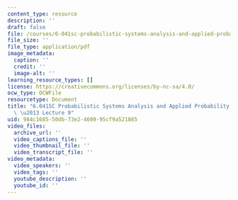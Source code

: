 ```yaml
---
content_type: resource
description: ''
draft: false
file: /courses/6-041sc-probabilistic-systems-analysis-and-applied-probability-fall-2013/984c168550db73e2460995cf9a521865_MIT6_041SCF13_lec09_300k.mp4.pdf
file_size: ''
file_type: application/pdf
image_metadata:
  caption: ''
  credit: ''
  image-alt: ''
learning_resource_types: []
license: https://creativecommons.org/licenses/by-nc-sa/4.0/
ocw_type: OCWFile
resourcetype: Document
title: "6.041SC Probabilistic Systems Analysis and Applied Probability, Fall 2013Transcript\
  \ \u2013 Lecture 9"
uid: 984c1685-50db-73e2-4609-95cf9a521865
video_files:
  archive_url: ''
  video_captions_file: ''
  video_thumbnail_file: ''
  video_transcript_file: ''
video_metadata:
  video_speakers: ''
  video_tags: ''
  youtube_description: ''
  youtube_id: ''
---
```


